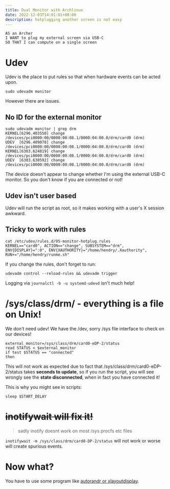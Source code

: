 ```yaml
---
title: Dual Monitor with Archlinux
date: 2022-12-03T14:01:01+08:00
description: hotplugging another screen is not easy
---
```


    AS an Archer
    I WANT to plug my external screen via USB-C
    SO THAT I can compute on a single screen

# Udev

Udev is the place to put rules so that when hardware events can be acted upon.

    sudo udevadm monitor

However there are issues.

## No ID for the external monitor

    sudo udevadm monitor | grep drm
    KERNEL[6296.403550] change   /devices/pci0000:00/0000:00:08.1/0000:04:00.0/drm/card0 (drm)
    UDEV  [6296.409078] change   /devices/pci0000:00/0000:00:08.1/0000:04:00.0/drm/card0 (drm)
    KERNEL[6303.624819] change   /devices/pci0000:00/0000:00:08.1/0000:04:00.0/drm/card0 (drm)
    UDEV  [6303.630592] change   /devices/pci0000:00/0000:00:08.1/0000:04:00.0/drm/card0 (drm)

The device doesn't appear to change whether I'm using the external USB-C monitor. So you don't know if you are connected or not!

## Udev isn't user based

Udev will run the script as root, so it makes working with a user's X session awkward.

## Tricky to work with rules

    cat /etc/udev/rules.d/95-monitor-hotplug.rules
    KERNEL=="card0", ACTION=="change", SUBSYSTEM=="drm", ENV{DISPLAY}=":0", ENV{XAUTHORITY}="/home/hendry/.Xauthority", RUN+="/home/hendry/runme.sh"

If you change the rules, don't forget to run:

    udevadm control --reload-rules && udevadm trigger

Logging via `journalctl -b -u systemd-udevd` isn't much help!

# /sys/class/drm/ - everything is a file on Unix!

We don't need udev! We have the /dev, sorry /sys file interface to check on our
devices!

    external_monitor=/sys/class/drm/card0-eDP-2/status
    read STATUS < $external_monitor
    if test $STATUS == "connected"
    then

This will not work as expected due to fact that
/sys/class/drm/card0-eDP-2/status takes **seconds to update**, so if you run
the script, you will see wrongly see the **state disconnected**, when in fact
you have connected it!

This is why you might see in scripts:

    sleep $START_DELAY

# ~~inotifywait will fix it!~~

> sadly inotify doesnt work on most /sys procfs etc files

`inotifywait -m /sys/class/drm/card0-DP-2/status` will not work or worse will create spurious events.

# Now what?

You have to use some program like [autorandr or xlayoutdisplay](https://wiki.archlinux.org/title/Xrandr#CLI_front-ends).

